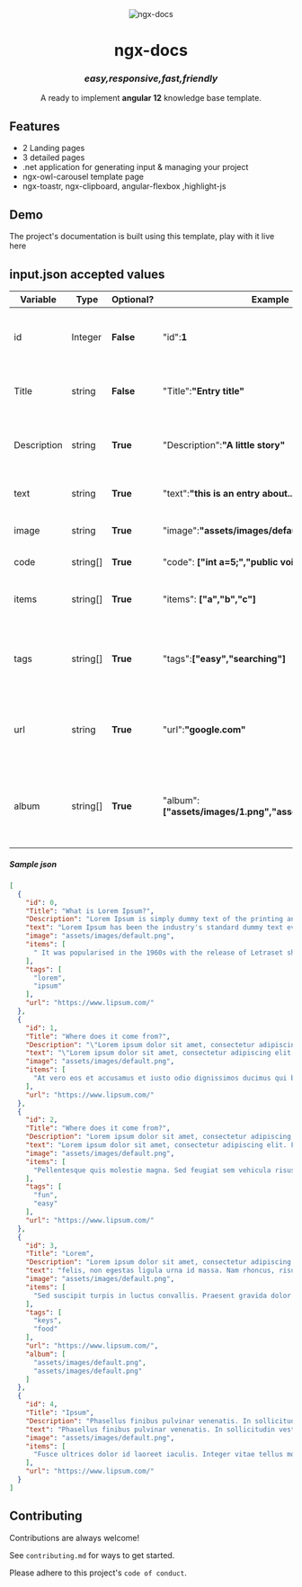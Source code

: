 <div align="center">
  <img src="https://i.imgur.com/1hcm2K7.png" alt="ngx-docs">
    <h1>ngx-docs</h1>
    <h3><i>easy,responsive,fast,friendly</i></h3>
    <p>A ready to implement <b>angular 12</b> knowledge base template. </p>
 
</div>

## Features

- 2 Landing pages
- 3 detailed pages
- .net application for generating input & managing your project
- ngx-owl-carousel template page
- ngx-toastr, ngx-clipboard, angular-flexbox ,highlight-js
  

## Demo

The project's documentation is built using this template, play with it live here

## input.json accepted values

| Variable          | Type     |Optional?|Example|Note|
| ----------------- | -------- |--------|--------|----|
| id | Integer |**False**|"id":**1**|Auto-filled by the ngx-docs managment application
| Title |string |**False**|"Title":**"Entry title"**| The title displayed on every card
| Description |string| **True** | "Description":**"A little story"**|The description displayed under the card image
| text |string | **True** | "text":**"this is an entry about..."**|The main text of the entry
| image|string | **True**| "image":**"assets/images/default.png"**|The image displayed on the card
| code|string[]| **True**|  "code": **["int a=5;","public void main(){}"]**|The code blocks 
| items|string[]| **True**|  "items": **["a","b","c"]**|The items are displayed as list items
| tags |string[]| **True**| "tags":**["easy","searching"]**|The tags are mainly used in optimizing your searches
| url  |string| **True**| "url":**"google.com"**|If your entry has a relative url you can include it here
| album| string[]| **True**| "album":**["assets/images/1.png","assets/images/2.png"]**|If your entry has more than one iamge you can include them here

##### Sample json
```json
[
  {
    "id": 0,
    "Title": "What is Lorem Ipsum?",
    "Description": "Lorem Ipsum is simply dummy text of the printing and typesetting industry.",
    "text": "Lorem Ipsum has been the industry's standard dummy text ever since the 1500s,",
    "image": "assets/images/default.png",
    "items": [
      " It was popularised in the 1960s with the release of Letraset sheets containing Lorem Ipsum passages, and more recently with desktop publishing software like Aldus PageMaker including versions of Lorem Ipsum."
    ],
    "tags": [
      "lorem",
      "ipsum"
    ],
    "url": "https://www.lipsum.com/"
  },
  {
    "id": 1,
    "Title": "Where does it come from?",
    "Description": "\"Lorem ipsum dolor sit amet, consectetur adipiscing elit, sed do eiusmod tempor incididunt ut labore et dolore magna aliqua. Ut enim ad minim veniam, quis nostrud exercitation ullamco laboris nisi ut aliquip ex ea commodo consequat. Duis aute irure dolor in reprehenderit in voluptate velit esse cillum dolore eu fugiat nulla pariatur. Excepteur sint occaecat cupidatat non proident, sunt in culpa qui officia deserunt mollit anim id est laborum.\"",
    "text": "\"Lorem ipsum dolor sit amet, consectetur adipiscing elit, sed do eiusmod tempor incididunt ut labore et dolore magna aliqua. Ut enim ad minim veniam, quis nostrud exercitation ullamco laboris nisi ut aliquip ex ea commodo consequat. Duis aute irure dolor in reprehenderit in voluptate velit esse cillum dolore eu fugiat nulla pariatur. Excepteur sint occaecat cupidatat non proident, sunt in culpa qui officia deserunt mollit anim id est laborum.\"",
    "image": "assets/images/default.png",
    "items": [
      "At vero eos et accusamus et iusto odio dignissimos ducimus qui blanditiis praesentium voluptatum deleniti atque corrupti quos dolores et quas molestias excepturi sint occaecati cupiditate non provident, similique sunt in culpa qui officia deserunt mollitia animi, id est laborum et dolorum fuga. Et harum quidem rerum facilis est et expedita distinctio. Nam libero tempore, cum soluta nobis est eligendi optio cumque nihil impedit quo minus id quod maxime placeat facere possimus, omnis voluptas assumenda est, omnis dolor repellendus. Temporibus autem quibusdam et aut officiis debitis aut rerum necessitatibus saepe eveniet ut et voluptates repudiandae sint et molestiae non recusandae. Itaque earum rerum hic tenetur a sapiente delectus, ut aut reiciendis voluptatibus maiores alias consequatur aut perferendis doloribus asperiores repellat.\""
    ],
    "url": "https://www.lipsum.com/"
  },
  {
    "id": 2,
    "Title": "Where does it come from?",
    "Description": "Lorem ipsum dolor sit amet, consectetur adipiscing elit. Fusce mauris mauris, mollis non eros nec, rutrum vulputate ligula. Nulla hendrerit dui vitae mollis scelerisque. Proin eleifend ligula eu scelerisque sagittis. Cras eu convallis nisl, at luctus est. Donec auctor velit quis diam mollis malesuada. Nulla mollis viverra eros, nec laoreet nisi vulputate quis. Maecenas pulvinar risus nec dui pellentesque sodales. Integer ac fringilla purus, ac malesuada ipsum. Donec bibendum vulputate mauris id eleifend. Vivamus est dui, pulvinar eget venenatis vitae, tincidunt non risus. Sed vel fringilla dolor, vitae accumsan sapien. ",
    "text": "Lorem ipsum dolor sit amet, consectetur adipiscing elit. Fusce mauris mauris, mollis non eros nec, rutrum vulputate ligula. Nulla hendrerit dui vitae mollis scelerisque. Proin eleifend ligula eu scelerisque sagittis. Cras eu convallis nisl, at luctus est. Donec auctor velit quis diam mollis malesuada. Nulla mollis viverra eros, nec laoreet nisi vulputate quis. Maecenas pulvinar risus nec dui pellentesque sodales. Integer ac fringilla purus, ac malesuada ipsum. Donec bibendum vulputate mauris id eleifend. Vivamus est dui, pulvinar eget venenatis vitae, tincidunt non risus. Sed vel fringilla dolor, vitae accumsan sapien. Nam malesuada eros eget sapien bibendum, eget convallis tortor hendrerit. Mauris auctor risus a diam venenatis, ac blandit ex suscipit. Nulla interdum enim lectus, sollicitudin mattis magna vulputate quis.",
    "image": "assets/images/default.png",
    "items": [
      "Pellentesque quis molestie magna. Sed feugiat sem vehicula risus elementum cursus. Duis quis augue id lacus suscipit feugiat eget quis dolor. Nullam fermentum sagittis turpis, aliquet ullamcorper metus interdum vitae. Fusce ante ligula, tristique quis orci at, vestibulum consequat magna. Phasellus hendrerit ante convallis mi faucibus vestibulum. Praesent iaculis nibh arcu, et consectetur ipsum porttitor a. Duis ultricies ante a est viverra imperdiet. Nulla facilisi."
    ],
    "tags": [
      "fun",
      "easy"
    ],
    "url": "https://www.lipsum.com/"
  },
  {
    "id": 3,
    "Title": "Lorem",
    "Description": "Lorem ipsum dolor sit amet, consectetur adipiscing elit. Aliquam a rhoncus lectus, et condimentum dolor. Etiam quis diam nisl. Aenean sodales vestibulum ex, et sagittis urna pretium eu. Nunc vitae hendrerit nibh. Donec volutpat, ante in sagittis convallis, massa libero auctor ",
    "text": "felis, non egestas ligula urna id massa. Nam rhoncus, risus ac suscipit aliquet, augue elit congue leo, eget commodo dui velit vitae lacus. Suspendisse ac elementum justo.",
    "image": "assets/images/default.png",
    "items": [
      "Sed suscipit turpis in luctus convallis. Praesent gravida dolor quis dolor imperdiet pharetra. Pellentesque habitant morbi tristique senectus et netus et malesuada fames ac turpis egestas. Vivamus maximus purus dignissim, faucibus libero et, ullamcorper quam. Suspendisse laoreet justo sit amet tortor auctor tincidunt. Integer et arcu aliquam, molestie justo sit amet, accumsan nunc. Suspendisse potenti. Curabitur pellentesque condimentum erat, in euismod mauris tristique sed. Sed tempus risus at tortor fringilla varius. Praesent lobortis dolor neque, ac aliquam erat malesuada sed. Praesent varius consectetur enim id laoreet. Nullam eu tincidunt odio, vitae consequat orci. Suspendisse porta mattis sapien in pulvinar."
    ],
    "tags": [
      "keys",
      "food"
    ],
    "url": "https://www.lipsum.com/",
    "album": [
      "assets/images/default.png",
      "assets/images/default.png"
    ]
  },
  {
    "id": 4,
    "Title": "Ipsum",
    "Description": "Phasellus finibus pulvinar venenatis. In sollicitudin vestibulum congue. Maecenas massa risus, fringilla non erat quis, tincidunt feugiat sem. Curabitur aliquam urna vitae nunc posuere porta. In non pharetra sapien. Etiam at efficitur nisi. Proin sagittis, nisl et dictum egestas, enim enim fermentum tortor, id scelerisque magna neque sit amet tellus. Fusce iaculis erat eget diam gravida, quis facilisis libero varius. Nullam enim quam, pulvinar eu vehicula rutrum, vulputate vel sem. Nunc eu dolor egestas, eleifend justo non, porta sem. Duis nibh libero, viverra a risus eget, dignissim rhoncus magna. Morbi malesuada ex eget diam congue, non fringilla metus ultricies. Curabitur lacus felis, aliquet non egestas ac, faucibus non ex. Donec mollis eu ante eu vehicula.",
    "text": "Phasellus finibus pulvinar venenatis. In sollicitudin vestibulum congue. Maecenas massa risus, fringilla non erat quis, tincidunt feugiat sem. Curabitur aliquam urna vitae nunc posuere porta. In non pharetra sapien. Etiam at efficitur nisi. Proin sagittis, nisl et dictum egestas, enim enim fermentum tortor, id scelerisque magna neque sit amet tellus. Fusce iaculis erat eget diam gravida, quis facilisis libero varius. Nullam enim quam, pulvinar eu vehicula rutrum, vulputate vel sem. Nunc eu dolor egestas, eleifend justo non, porta sem. Duis nibh libero, viverra a risus eget, dignissim rhoncus magna. Morbi malesuada ex eget diam congue, non fring",
    "image": "assets/images/default.png",
    "items": [
      "Fusce ultrices dolor id laoreet iaculis. Integer vitae tellus molestie, dictum diam vitae, iaculis ligula. Suspendisse vel vehicula felis, et viverra massa. Nam tempus suscipit ante in blandit. Donec viverra diam a felis tristique mollis. Maecenas dictum sit amet sapien cursus congue. Suspendisse eu tellus nec orci varius posuere. Vestibulum eu condimentum magna. Duis efficitur mauris quis consequat ornare. Pellentesque pharetra lectus non maximus accumsan. Suspendisse quam odio, mattis non mi ac, dapibus ultricies augue. Praesent sagittis ultricies felis, id sollicitudin turpis varius in. Morbi at scelerisque lectus. Donec finibus, quam a dignissim vehicula, ex nunc gravida massa, nec sollicitudin erat ipsum ornare magna. Phasellus luctus nisi sed augue consectetur, bibendum porta tortor pretium.\r\n\r\n"
    ],
    "url": "https://www.lipsum.com/"
  }
]
```


## Contributing

Contributions are always welcome!

See `contributing.md` for ways to get started.

Please adhere to this project's `code of conduct`.


